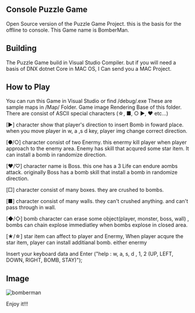 ## Console Puzzle Game
Open Source version of the Puzzle Game Project. this is the basis for the offline to console. This Game name is BomberMan.

## Building
The Puzzle Game build in Visual Studio Compiler. but if you will need a basis of DNX dotnet Core in MAC OS, I Can send you a MAC Project.

## How to Play
You can run this Game in Visual Studio or find /debug/.exe
These are sample maps in /Map/ Folder. Game image Rendering Base of this folder. There are consist of ASCII special characters (☆, ■, ○ ▶, ♥ etc...)

[▶] character show that player's direction to insert Bomb in foward place. when you move player in w, a ,s d key, player img change correct direction.

[●/○] character consist of two Enermy. this enermy kill player when player approach to the enemy area. Enemy has skill that acqured some star item. It can install a bomb in randomize direction.

[♥/♡] character name is Boss. this one has a 3 Life can endure aombs attack. originally Boss has a bomb skill that install a bomb in randomize direction.

[□] character consist of many boxes. they are crushed to bombs.

[■] character consist of many walls. they can't crushed anything. and can't pass through in wall.

[◆/◇] bomb character  can  erase  some  object(player, monster,  boss, wall) ,  bombs can chain explose immediatley when bombs explose in  closed area.

[★/☆] star item  can affect to  player and Enermy, When player acqure the star item, player can install additianal bomb. either enermy

Insert your keyboard data and Enter
            ("help : w, a, s, d , 1, 2 (UP, LEFT, DOWN, RIGHT, BOMB, STAY)");
            
## Image
![bomberman](4sizn.github.com/Console-Puzzle-Game/)

Enjoy it!!!
